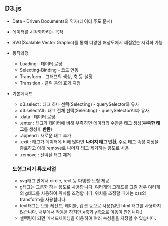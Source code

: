 ## D3.js

- Data - Driven Documents의 약자(데이터 주도 문서)
- 데이터를 시각화하려는 목적
- SVG(Scalable Vector Graphic)를 통해 다양한 해상도에서 깨짐없는 시각화 가능
- 동작과정
  - Loading - 데이터 로딩
  - Selecting-Binding - 코드 연동
  - Transform - 그래프의 색상, 축 등 설정
  - Transition - 클릭 등의 효과 지정
- 기본메서드

  - d3.select : 태그 하나 선택(Selecting) - querySelector와 유사
  - d3.selectAll : 태그 전체 선택(Selecting) - querySelectorAll과 유사
  - .data : 데이터 로딩
  - .enter : 태그가 데이터에 비해 부족하면 데이터의 수만큼 태그 생성(**부족한 태그**를 생성후 **반환**)
  - .append : 새로운 태그 추가
  - .exit : 태그가 데이터에 비해 많다면 **나머지 태그 반환**, 주로 태그 속성 지정을 종료하고 아래 remove로 나머지 태그 제거하는 용도로 사용
  - .remove : 선택된 태그 제거

  ### 도형그리기 튜토리얼

  - svg태그 안에서 circle, rect 등 다양한 도형 제공
  - g태그는 그룹화 하는 용도로 사용합니다. 여러개의 그래프를 그릴 경우 여러개의 g태그를 사용하여 위치를 조정합니다. 위치를 조정할 때에는 css의 transform을 사용합니다.
  - text태그는 보통 레전드, 레이블, 캡션 등으로 사용(일반 html 태그를 사용하지 않습니다. 내부에서 작동을 하지만 x축과 y축으로 이동이 안됩니다.)
  - 셀렉팅이 되면 메서드체이닝을 이용하여 여러 속성들을 지정할 수 있습니다.
